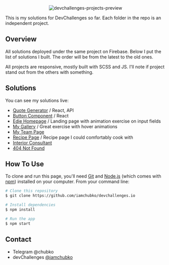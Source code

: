 <div align="center">
  <img src='https://user-images.githubusercontent.com/56153711/110121746-d595d200-7dcf-11eb-96e1-82316aff4040.png' alt='devchallenges-projects-preview'>
</div>


This is my solutions for DevChallenges so far. Each folder in the repo is an independent project.

## Overview

All solutions deployed under the same project on Firebase. Below I put the list of solutions I built. The order will be from the latest to the old ones.

All projects are responsive, mostly built with SCSS and JS. I'll note if project stand out from the others with something.

## Solutions

You can see my solutions live:
- [Quote Generator](https://devchallprojects.web.app/button-component/quotes-generator) / React, API
- [Button Component](https://devchallprojects.web.app/button-component/) / React
- [Edie Homepage](https://devchallprojects.web.app/edie-homepage/) / Landing page with animation exercise on input fields
- [My Gallery](https://devchallprojects.web.app/my-gallery/) / Great exercise with hover animations
- [My Team Page](https://devchallprojects.web.app/my-team-page/)
- [Recipe Page](https://devchallprojects.web.app/recipe-page/) / Recipe page I could comfortably cook with
- [Interior Consultant](https://devchallprojects.web.app/interior-consultant/)
- [404 Not Found](https://devchallprojects.web.app/404-not-found/)


## How To Use
To clone and run this page, you'll need [Git](https://git-scm.com) and [Node.js](https://nodejs.org/en/download/) (which comes with [npm](http://npmjs.com)) installed on your computer. From your command line:

```bash
# Clone this repository
$ git clone https://github.com/iamchubko/devchallenges.io

# Install dependencies
$ npm install

# Run the app
$ npm start
```


## Contact

- Telegram @chubko
- devChallenges [@iamchubko](https://devchallenges.io/portfolio/iamchubko)
